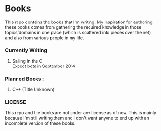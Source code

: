 Books
=====

This repo contains the books that I'm writing. My inspiration for authoring these books comes from gathering the required knowledge in those topics/domains in one place (which is scattered into pieces over the net) and also from various people in my life.

### Currently Writing

1. Sailing in the C  
    Expect beta in September 2014

### Planned Books : 

1. C++ (Title Unknown)

### LICENSE

This repo and the books are not under any license as of now. This is mainly because I'm still writing them and I don't want anyone to end up with an incomplete version of these books.

